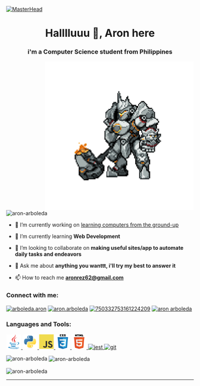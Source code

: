 [![MasterHead](https://i.pinimg.com/originals/99/cd/09/99cd0925c516b5d0a740dffd03c3e0df.gif)](https://rishavchanda.io)
<h1 align="center">Halllluuu 👋, Aron here</h1>
<h3 align="center">i'm a Computer Science student from Philippines</h3>
<img align="right" alt="Coding" width="400" src="animatedGIF.gif">

<p align="left"> <img src="https://komarev.com/ghpvc/?username=aron-arboleda&label=Profile%20views&color=0e75b6&style=flat" alt="aron-arboleda" /> </p>

- 🔭 I’m currently working on [learning computers from the ground-up](https://www.goodreads.com/book/show/56526652-how-computers-really-work)

- 🌱 I’m currently learning **Web Development**

- 👯 I’m looking to collaborate on **making useful sites/app to automate daily tasks and endeavors**

- 💬 Ask me about **anything you wanttt, i'll try my best to answer it**

- 📫 How to reach me **aronrez62@gmail.com**

<h3 align="left">Connect with me:</h3>
<p align="left">
<a href="https://fb.com/arboleda.aron" target="blank"><img align="center" src="https://raw.githubusercontent.com/rahuldkjain/github-profile-readme-generator/master/src/images/icons/Social/facebook.svg" alt="arboleda.aron" height="30" width="40" /></a>
<a href="https://instagram.com/aron.arboleda" target="blank"><img align="center" src="https://raw.githubusercontent.com/rahuldkjain/github-profile-readme-generator/master/src/images/icons/Social/instagram.svg" alt="aron.arboleda" height="30" width="40" /></a>
<a href="https://discordapp.com/users/750332753161224209" target="blank"><img align="center" src="https://raw.githubusercontent.com/rahuldkjain/github-profile-readme-generator/master/src/images/icons/Social/discord.svg" alt="750332753161224209" height="30" width="40" /></a>
<a href="https://www.linkedin.com/in/aron-arboleda-74927a229/" target="blank"><img align="center" src="https://raw.githubusercontent.com/rahuldkjain/github-profile-readme-generator/master/src/images/icons/Social/linked-in-alt.svg" alt="aron arboleda" height="30" width="40" /></a>
</p>

<h3 align="left">Languages and Tools:</h3>
<p align="left"> 
  <a href="https://www.java.com" target="_blank" rel="noreferrer"> <img src="https://raw.githubusercontent.com/devicons/devicon/master/icons/java/java-original.svg" alt="java" width="40" height="40"/> </a>
  <a href="https://www.python.org" target="_blank" rel="noreferrer"> <img src="https://raw.githubusercontent.com/devicons/devicon/master/icons/python/python-original.svg" alt="python" width="40" height="40"/> </a>
  <a href="https://developer.mozilla.org/en-US/docs/Web/JavaScript" target="_blank" rel="noreferrer"> <img src="https://raw.githubusercontent.com/devicons/devicon/master/icons/javascript/javascript-original.svg" alt="javascript" width="40" height="40"/> </a> 
  <a href="https://www.w3schools.com/css/" target="_blank" rel="noreferrer"> <img src="https://raw.githubusercontent.com/devicons/devicon/master/icons/css3/css3-original-wordmark.svg" alt="css3" width="40" height="40"/> </a> 
  <a href="https://www.w3.org/html/" target="_blank" rel="noreferrer"> <img src="https://raw.githubusercontent.com/devicons/devicon/master/icons/html5/html5-original-wordmark.svg" alt="html5" width="40" height="40"/> </a> 
  <a href="https://jestjs.io" target="_blank" rel="noreferrer"> <img src="https://www.vectorlogo.zone/logos/jestjsio/jestjsio-icon.svg" alt="jest" width="40" height="40"/> </a> 
  <a href="https://git-scm.com/" target="_blank" rel="noreferrer"> <img src="https://www.vectorlogo.zone/logos/git-scm/git-scm-icon.svg" alt="git" width="40" height="40"/> </a>
</p>

<p><img align="left" src="https://github-readme-stats.vercel.app/api/top-langs?username=aron-arboleda&show_icons=true&locale=en&layout=compact" alt="aron-arboleda" /></p>

<p>&nbsp;<img align="center" src="https://github-readme-stats.vercel.app/api?username=aron-arboleda&show_icons=true&locale=en" alt="aron-arboleda" /></p>

<p><img align="center" src="https://github-readme-streak-stats.herokuapp.com/?user=aron-arboleda&" alt="aron-arboleda" /></p>


---

